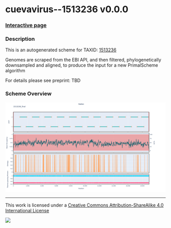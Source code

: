 # cuevavirus--1513236 v0.0.0

### [Interactive page](https://chrisgkent.github.io/schemes/cuevavirus--1513236-1000-v0.0.0)

### Description

This is an autogenerated scheme for TAXID: [1513236](https://www.ncbi.nlm.nih.gov/Taxonomy/Browser/wwwtax.cgi?mode=Info&id=1513236&lvl=3&lin=f&keep=1&srchmode=1&unlock)

Genomes are scraped from the EBI API, and then filtered, phylogenetically downsampled and aligned, to produce the input for a new PrimalScheme algorithm

For details please see preprint: TBD

### Scheme Overview

![Alt text](work/1513236_final.png '1513236_final.png')

------------------------------------------------------------------------

This work is licensed under a [Creative Commons Attribution-ShareAlike 4.0 International License](http://creativecommons.org/licenses/by-sa/4.0/) 

![](https://i.creativecommons.org/l/by-sa/4.0/88x31.png)